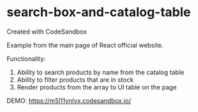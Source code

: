 # search-box-and-catalog-table
Created with CodeSandbox

Example from the main page of React official website.

Functionality:

1. Ability to search products by name from the catalog table
2. Ability to filter products that are in stock
3. Render products from the array to UI table on the page

DEMO: https://m5l11ynlvx.codesandbox.io/
